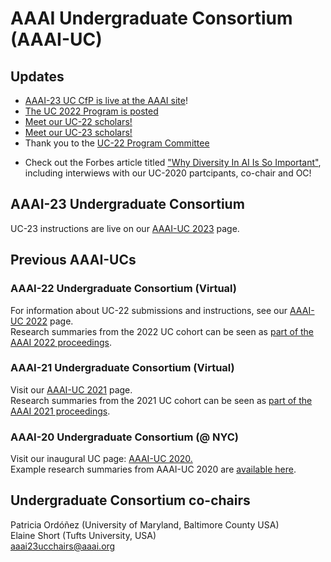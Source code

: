 # AAAI Undergraduate Consortium (AAAI-UC)

## Updates
- [AAAI-23 UC CfP is live at the AAAI site](https://aaai.org/Conferences/AAAI-23/undergraduate-consortium/)! 
- [The UC 2022 Program is posted](./2022_schedule.md)  
- [Meet our UC-22 scholars!](https://aaai-uc.github.io/2022_scholars.html)
- [Meet our UC-23 scholars!](./2023_scholarsDRAFT.md)
- Thank you to the [UC-22 Program Committee](https://aaai-uc.github.io/2022_programCommittee.html)
<!--- If you are interested in joining our PC (reviewing UC applications), please complete [this form](https://forms.gle/GPYEoBUT42C5eZ3CA).-->
 <!--- [AAAI-22 Undergraduate Consortium submission site](https://cmt3.research.microsoft.com/AAAIUC2022) is now live! -->
<!--- [AAAI-22 UC CfP is live at the AAAI site](https://aaai.org/Conferences/AAAI-22/undergraduate-consortium/)! -->
<!--- [Meet our UC-21 scholars.](https://aaai-uc.github.io/2021_scholars.html) -->
<!--- [UC 2021 Program is posted.](./2021_schedule.md)<!--- [AAAI-21 Undergraduate Consortium submission site](https://cmt3.research.microsoft.com/AAAIUC2021) is now live!- If you are interested in serving the UC as a PC, please complete [this form](https://bit.ly/AAAI21UCCfR). 
-->
- Check out the Forbes article titled ["Why Diversity In AI Is So Important"](https://www.forbes.com/sites/mariaklawe/2020/07/16/why-diversity-in-ai-is-so-important/#587435127f2b), including interwiews with our UC-2020 partcipants, 
co-chair and OC!


## AAAI-23 Undergraduate Consortium
UC-23 instructions are live on our [AAAI-UC 2023](./2023.md) page.  

## Previous AAAI-UCs

### AAAI-22 Undergraduate Consortium (Virtual)
For information about UC-22 submissions and instructions, see our [AAAI-UC 2022](./2022.md) page.  
Research summaries from the 2022 UC cohort can be seen as [part of the AAAI 2022 proceedings](https://aaai.org/Library/AAAI/aaai22-issue11.php#34).

### AAAI-21 Undergraduate Consortium (Virtual)
Visit our [AAAI-UC 2021](./2021.md) page.  
Research summaries from the 2021 UC cohort can be seen as [part of the AAAI 2021 proceedings](https://aaai.org/Library/AAAI/aaai21-issue18.php#41).

### AAAI-20 Undergraduate Consortium (@ NYC) 
Visit our inaugural UC page: [AAAI-UC 2020.](./2020.md)  
Example research summaries from AAAI-UC 2020 are [available here](https://aaai-uc.github.io/2020/AAAI20_UC_Proceedings.pdf).


## Undergraduate Consortium co-chairs
Patricia Ordóñez (University of Maryland, Baltimore County USA)  
Elaine Short (Tufts University, USA)  
aaai23ucchairs@aaai.org
<!--- Eric Aaron, Colby College  -->
<!--- Eliana Valenzuela-Andrade, University of Puerto Rico at Arecibo  -->

